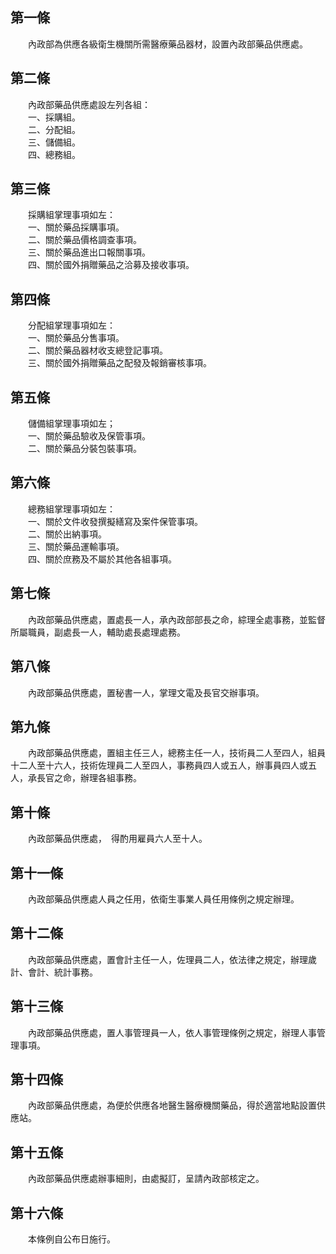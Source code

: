 第一條 
-------
　　內政部為供應各級衛生機關所需醫療藥品器材，設置內政部藥品供應處。  


第二條 
-------
　　內政部藥品供應處設左列各組：  
　　一、採購組。  
　　二、分配組。  
　　三、儲備組。  
　　四、總務組。  


第三條 
-------
　　採購組掌理事項如左：  
　　一、關於藥品採購事項。  
　　二、關於藥品價格調查事項。  
　　三、關於藥品進出口報關事項。  
　　四、關於國外捐贈藥品之洽募及接收事項。  


第四條 
-------
　　分配組掌理事項如左：  
　　一、關於藥品分售事項。  
　　二、關於藥品器材收支總登記事項。  
　　三、關於國外捐贈藥品之配發及報銷審核事項。  


第五條 
-------
　　儲備組掌理事項如左；  
　　一、關於藥品驗收及保管事項。  
　　二、關於藥品分裝包裝事項。  


第六條 
-------
　　總務組掌理事項如左：  
　　一、關於文件收發撰擬繕寫及案件保管事項。  
　　二、關於出納事項。  
　　三、關於藥品運輸事項。  
　　四、關於庶務及不屬於其他各組事項。  


第七條 
-------
　　內政部藥品供應處，置處長一人，承內政部部長之命，綜理全處事務，並監督所屬職員，副處長一人，輔助處長處理處務。  


第八條 
-------
　　內政部藥品供應處，置秘書一人，掌理文電及長官交辦事項。  


第九條 
-------
　　內政部藥品供應處，置組主任三人，總務主任一人，技術員二人至四人，組員十二人至十六人，技術佐理員二人至四人，事務員四人或五人，辦事員四人或五人，承長官之命，辦理各組事務。  


第十條 
-------
　　內政部藥品供應處，　得酌用雇員六人至十人。  


第十一條 
---------
　　內政部藥品供應處人員之任用，依衛生事業人員任用條例之規定辦理。  


第十二條 
---------
　　內政部藥品供應處，置會計主任一人，佐理員二人，依法律之規定，辦理歲計、會計、統計事務。  


第十三條 
---------
　　內政部藥品供應處，置人事管理員一人，依人事管理條例之規定，辦理人事管理事項。  


第十四條 
---------
　　內政部藥品供應處，為便於供應各地醫生醫療機關藥品，得於適當地點設置供應站。  


第十五條 
---------
　　內政部藥品供應處辦事細則，由處擬訂，呈請內政部核定之。  


第十六條 
---------
　　本條例自公布日施行。